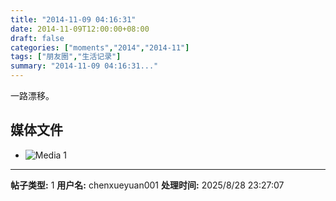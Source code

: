 ```yaml
---
title: "2014-11-09 04:16:31"
date: 2014-11-09T12:00:00+08:00
draft: false
categories: ["moments","2014","2014-11"]
tags: ["朋友圈","生活记录"]
summary: "2014-11-09 04:16:31..."
---
```


一路漂移。

## 媒体文件

- ![Media 1](/Moments/photos/2014-11-09/201411090416310.jpg)

---

**帖子类型:** 1
**用户名:** chenxueyuan001
**处理时间:** 2025/8/28 23:27:07